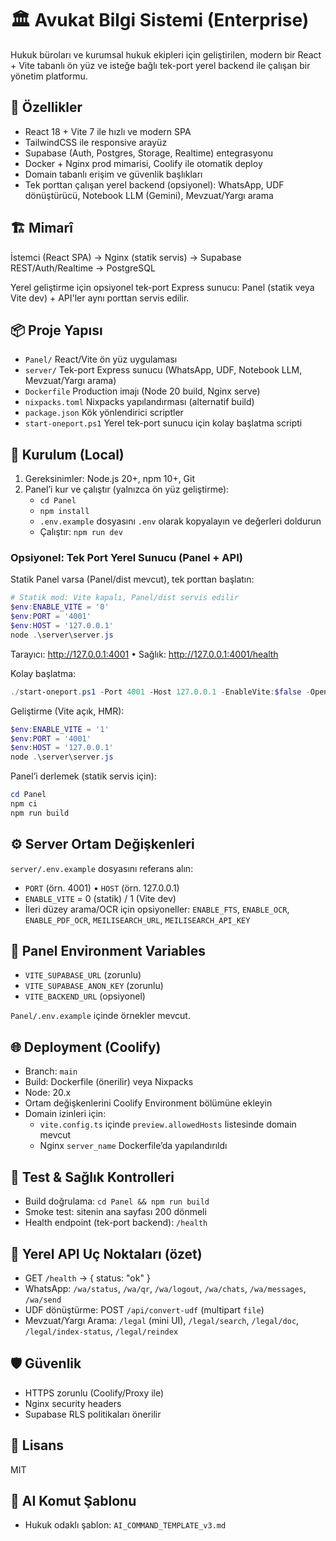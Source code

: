 # 🏛️ Avukat Bilgi Sistemi (Enterprise)

Hukuk büroları ve kurumsal hukuk ekipleri için geliştirilen, modern bir React + Vite tabanlı ön yüz ve isteğe bağlı tek-port yerel backend ile çalışan bir yönetim platformu.

## 🚀 Özellikler

- React 18 + Vite 7 ile hızlı ve modern SPA
- TailwindCSS ile responsive arayüz
- Supabase (Auth, Postgres, Storage, Realtime) entegrasyonu
- Docker + Nginx prod mimarisi, Coolify ile otomatik deploy
- Domain tabanlı erişim ve güvenlik başlıkları
- Tek porttan çalışan yerel backend (opsiyonel): WhatsApp, UDF dönüştürücü, Notebook LLM (Gemini), Mevzuat/Yargı arama

## 🏗️ Mimarî

İstemci (React SPA) -> Nginx (statik servis) -> Supabase REST/Auth/Realtime -> PostgreSQL

Yerel geliştirme için opsiyonel tek-port Express sunucu: Panel (statik veya Vite dev) + API'ler aynı porttan servis edilir.

## 📦 Proje Yapısı

- `Panel/` React/Vite ön yüz uygulaması
- `server/` Tek-port Express sunucu (WhatsApp, UDF, Notebook LLM, Mevzuat/Yargı arama)
- `Dockerfile` Production imajı (Node 20 build, Nginx serve)
- `nixpacks.toml` Nixpacks yapılandırması (alternatif build)
- `package.json` Kök yönlendirici scriptler
- `start-oneport.ps1` Yerel tek-port sunucu için kolay başlatma scripti

## 🔧 Kurulum (Local)

1) Gereksinimler: Node.js 20+, npm 10+, Git
2) Panel’i kur ve çalıştır (yalnızca ön yüz geliştirme):
	- `cd Panel`
	- `npm install`
	- `.env.example` dosyasını `.env` olarak kopyalayın ve değerleri doldurun
	- Çalıştır: `npm run dev`

### Opsiyonel: Tek Port Yerel Sunucu (Panel + API)

Statik Panel varsa (Panel/dist mevcut), tek porttan başlatın:

```powershell
# Statik mod: Vite kapalı, Panel/dist servis edilir
$env:ENABLE_VITE = '0'
$env:PORT = '4001'
$env:HOST = '127.0.0.1'
node .\server\server.js
```

Tarayıcı: <http://127.0.0.1:4001>  • Sağlık: <http://127.0.0.1:4001/health>

Kolay başlatma:

```powershell
./start-oneport.ps1 -Port 4001 -Host 127.0.0.1 -EnableVite:$false -OpenBrowser
```

Geliştirme (Vite açık, HMR):

```powershell
$env:ENABLE_VITE = '1'
$env:PORT = '4001'
$env:HOST = '127.0.0.1'
node .\server\server.js
```

Panel’i derlemek (statik servis için):

```powershell
cd Panel
npm ci
npm run build
```

## ⚙️ Server Ortam Değişkenleri

`server/.env.example` dosyasını referans alın:

- `PORT` (örn. 4001) • `HOST` (örn. 127.0.0.1)
- `ENABLE_VITE` = 0 (statik) / 1 (Vite dev)
- İleri düzey arama/OCR için opsiyoneller: `ENABLE_FTS`, `ENABLE_OCR`, `ENABLE_PDF_OCR`, `MEILISEARCH_URL`, `MEILISEARCH_API_KEY`

## 🔐 Panel Environment Variables

- `VITE_SUPABASE_URL` (zorunlu)
- `VITE_SUPABASE_ANON_KEY` (zorunlu)
- `VITE_BACKEND_URL` (opsiyonel)

`Panel/.env.example` içinde örnekler mevcut.

## 🌐 Deployment (Coolify)

- Branch: `main`
- Build: Dockerfile (önerilir) veya Nixpacks
- Node: 20.x
- Ortam değişkenlerini Coolify Environment bölümüne ekleyin
- Domain izinleri için:
	- `vite.config.ts` içinde `preview.allowedHosts` listesinde domain mevcut
	- Nginx `server_name` Dockerfile’da yapılandırıldı

## 🧪 Test & Sağlık Kontrolleri

- Build doğrulama: `cd Panel && npm run build`
- Smoke test: sitenin ana sayfası 200 dönmeli
- Health endpoint (tek-port backend): `/health`

## 🔌 Yerel API Uç Noktaları (özet)

- GET `/health` → { status: "ok" }
- WhatsApp: `/wa/status`, `/wa/qr`, `/wa/logout`, `/wa/chats`, `/wa/messages`, `/wa/send`
- UDF dönüştürme: POST `/api/convert-udf` (multipart `file`)
- Mevzuat/Yargı Arama: `/legal` (mini UI), `/legal/search`, `/legal/doc`, `/legal/index-status`, `/legal/reindex`

## 🛡️ Güvenlik

- HTTPS zorunlu (Coolify/Proxy ile)
- Nginx security headers
- Supabase RLS politikaları önerilir

## 📜 Lisans

MIT

## 🤖 AI Komut Şablonu

- Hukuk odaklı şablon: `AI_COMMAND_TEMPLATE_v3.md`
